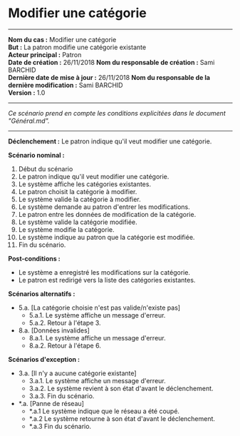
# Modifier une catégorie

------

**Nom du cas :** Modifier une catégorie  
**But :** La patron modifie une catégorie existante  
**Acteur principal :** Patron  
**Date de création :** 26/11/2018
**Nom du responsable de création :** Sami BARCHID  
**Dernière date de mise à jour :** 26/11/2018
**Nom du responsable de la dernière modification :** Sami BARCHID  
**Version :** 1.0

------

*Ce scénario prend en compte les conditions explicitées dans le document "Général.md".*

------

**Déclenchement :**
Le patron indique qu'il veut modifier une catégorie.

**Scénario nominal :**
1. Début du scénario
2. Le patron indique qu'il veut modifier une catégorie.
3. Le système affiche les catégories existantes.
4. Le patron choisit la catégorie à modifier.
5. Le système valide la catégorie à modifier.
6. Le système demande au patron d'entrer les modifications.
7. Le patron entre les données de modification de la catégorie.
8. Le système valide la catégorie modifiée.
9. Le système modifie la catégorie.
10. Le système indique au patron que la catégorie est modifiée.
11. Fin du scénario.

**Post-conditions :**
- Le système a enregistré les modifications sur la catégorie.
- Le patron est redirigé vers la liste des catégories existantes.

**Scénarios alternatifs :**
- 5.a. [La catégorie choisie n'est pas valide/n'existe pas]
	- 5.a.1. Le système affiche un message d'erreur.
	- 5.a.2. Retour à l'étape 3.
- 8.a. [Données invalides]
	- 8.a.1. Le système affiche un message d'erreur.
	- 8.a.2. Retour à l'étape 6.

**Scénarios d'exception :**
- 3.a. [Il n'y a aucune catégorie existante]
	- 3.a.1. Le système affiche un message d'erreur.
	- 3.a.2. Le système revient à son état d'avant le déclenchement.
	- 3.a.3. Fin du scénario.
- \*.a. [Panne de réseau]
	- \*.a.1 Le système indique que le réseau a été coupé.
	- \*.a.2 Le système retourne à son état d'avant le déclenchement.
	- \*.a.3 Fin du scénario.
